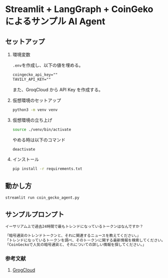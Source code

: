 # Streamlit + LangGraph + CoinGeko によるサンプル AI Agent

## セットアップ

1. 環境変数

   `.env`を作成し、以下の値を埋める。

   ```txt
   coingecko_api_key=""
   TAVILY_API_KEY=""
   ```

   また、GroqCloud から API Key を作成する。

2. 仮想環境のセットアップ

   ```bash
   python3 -m venv venv
   ```

3. 仮想環境の立ち上げ

   ```bash
   source ./venv/bin/activate
   ```

   やめる時は以下のコマンド

   ```bash
   deactivate
   ```

4. インストール

   ```bash
   pip install -r requirements.txt
   ```

## 動かし方

```bash
streamlit run coin_gecko_agent.py
```

## サンプルプロンプト

```bash
イーサリアム上で過去24時間で最もトレンドになっているトークンはなんですか？
```

```bash
「暗号通貨のトレンドトークンと、それに関連するニュースを教えてください。」
「トレンドになっているトークンを調べ、そのトークンに関する最新情報を検索してください。」
「CoinGeckoで人気の暗号通貨と、それについての詳しい情報を探してください。」
```

### 参考文献

1. [GrogCloud](https://console.groq.com/keys)
